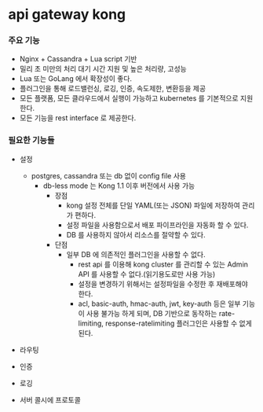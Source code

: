 # api gateway kong

### 주요 기능 

- Nginx + Cassandra + Lua script 기반
- 밀리 초 미만의 처리 대기 시간 지원 및 높은 처리량, 고성능
- Lua 또는 GoLang 에서 확장성이 좋다.
- 플러그인을 통해 로드밸런싱, 로깅, 인증, 속도제한, 변환등을 제공 
- 모든 플랫폼, 모든 클라우드에서 실행이 가능하고 kubernetes 를 기본적으로 지원한다.
- 모든 기능을 rest interface 로 제공한다.

### 필요한 기능들 

- 설정
  - postgres, cassandra 또는 db 없이 config file 사용
    - db-less mode 는 Kong 1.1 이후 버전에서 사용 가능
      - 장점
        - kong 설정 전체를 단일 YAML(또는 JSON) 파일에 저장하여 관리가 편하다.
        - 설정 파일을 사용함으로서 배포 파이프라인을 자동화 할 수 있다.
        - DB 를 사용하지 않아서 리소스를 절약할 수 있다.
      - 단점
        - 일부 DB 에 의존적인 플러그인을 사용할 수 없다.
          - rest api 를 이용해 kong cluster 를 관리할 수 있는 Admin API 를 사용할 수 없다.(읽기용도로만 사용 가능)
          - 설정을 변경하기 위해서는 설정파일을 수정한 후 재배포해야 한다.
          - acl, basic-auth, hmac-auth, jwt, key-auth 등은 일부 기능이 사용 불가능 하게 되며, DB 기반으로 동작하는 rate-limiting, response-ratelimiting 플러그인은 사용할 수 없게 된다.
      
- 라우팅
- 인증
- 로깅
- 서버 콜시에 프로토콜